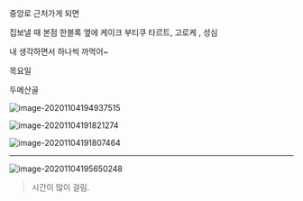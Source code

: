 중앙로 근처가게 되면 

집보낼 때 본점 한블록 옆에 케이크 부티쿠 타르트, 고로케 , 성심

내 생각하면서 하나씩 까먹어~

목요일 







  

두메산골

![image-20201104194937515](C:%5CUsers%5CMinho%5CAppData%5CRoaming%5CTypora%5Ctypora-user-images%5Cimage-20201104194937515.png)

![image-20201104191821274](C:%5CUsers%5CMinho%5CAppData%5CRoaming%5CTypora%5Ctypora-user-images%5Cimage-20201104191821274.png)

![image-20201104191807464](C:%5CUsers%5CMinho%5CAppData%5CRoaming%5CTypora%5Ctypora-user-images%5Cimage-20201104191807464.png)





---

![image-20201104195650248](C:%5CUsers%5CMinho%5CAppData%5CRoaming%5CTypora%5Ctypora-user-images%5Cimage-20201104195650248.png)

> 시간이 많이 걸림.

